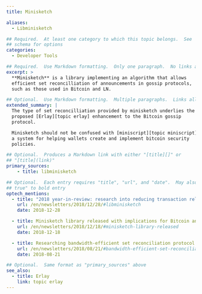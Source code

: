 ```yaml
---
title: Minisketch

aliases:
  - Libminisketch

## Required.  At least one category to which this topic belongs.  See
## schema for options
categories:
  - Developer Tools

## Required.  Use Markdown formatting.  Only one paragraph.  No links allowed.
excerpt: >
  **Minisketch** is a library implementing an algorithm that allows
  efficient set reconcilliation of announcements in gossip protocols,
  such as those used in Bitcoin and LN.

## Optional.  Use Markdown formatting.  Multiple paragraphs.  Links allowed.
extended_summary: |
  The type of set reconcilliation provided by minisketch underlies the
  proposed [Erlay][topic erlay] enhancement to the Bitcoin gossip
  protocol.

  Minisketch should not be confused with [miniscript][topic miniscript],
  a system for helping wallets create and implement bitcoin security
  policies.

## Optional.  Produces a Markdown link with either "[title][]" or
## "[title](link)"
primary_sources:
    - title: libminisketch

## Optional.  Each entry requires "title", "url", and "date".  May also use "feature:
## true" to bold entry
optech_mentions:
  - title: "2018 year-in-review: research into reducing transaction relay data"
    url: /en/newsletters/2018/12/28/#libminisketch
    date: 2018-12-28

  - title: Minisketch library released with implications for Bitcoin and LN
    url: /en/newsletters/2018/12/18/#minisketch-library-released
    date: 2018-12-18

  - title: Researching bandwidth-efficient set reconciliation protocol
    url: /en/newsletters/2018/08/21/#bandwidth-efficient-set-reconciliation-protocol-for-transactions
    date: 2018-08-21

## Optional.  Same format as "primary_sources" above
see_also:
  - title: Erlay
    link: topic erlay
---
```

